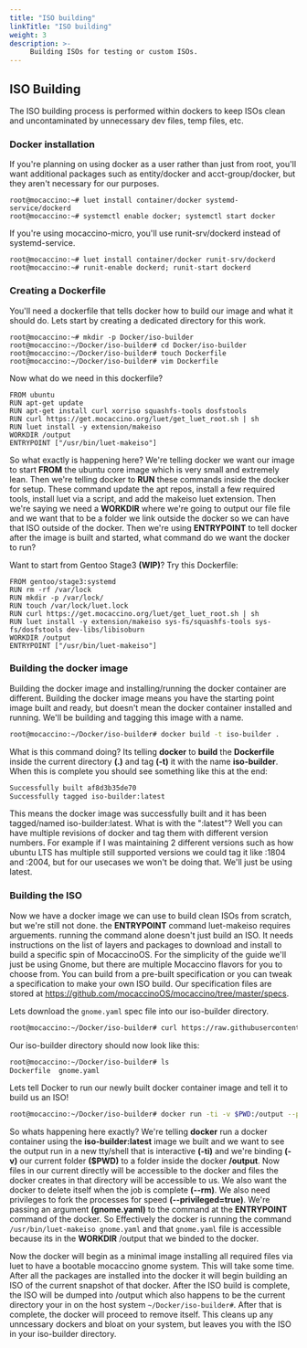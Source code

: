 ```yaml
---
title: "ISO building"
linkTitle: "ISO building"
weight: 3
description: >-
     Building ISOs for testing or custom ISOs.
---
```


## ISO Building

The ISO building process is performed within dockers to keep ISOs clean and uncontaminated by unnecessary dev files, temp files, etc.

### Docker installation
If you're planning on using docker as a user rather than just from root, you'll want additional packages such as entity/docker and acct-group/docker, but they aren't necessary for our purposes.

```
root@mocaccino:~# luet install container/docker systemd-service/dockerd
root@mocaccino:~# systemctl enable docker; systemctl start docker
```
If you're using mocaccino-micro, you'll use runit-srv/dockerd instead of systemd-service.

```
root@mocaccino:~# luet install container/docker runit-srv/dockerd
root@mocaccino:~# runit-enable dockerd; runit-start dockerd
```

### Creating a Dockerfile

You'll need a dockerfile that tells docker how to build our image and what it should do. Lets start by creating a dedicated directory for this work.

```
root@mocaccino:~# mkdir -p Docker/iso-builder
root@mocaccino:~/Docker/iso-builder# cd Docker/iso-builder
root@mocaccino:~/Docker/iso-builder# touch Dockerfile
root@mocaccino:~/Docker/iso-builder# vim Dockerfile
```
Now what do we need in this dockerfile?

```
FROM ubuntu
RUN apt-get update
RUN apt-get install curl xorriso squashfs-tools dosfstools
RUN curl https://get.mocaccino.org/luet/get_luet_root.sh | sh
RUN luet install -y extension/makeiso 
WORKDIR /output
ENTRYPOINT ["/usr/bin/luet-makeiso"]
```

So what exactly is happening here? We're telling docker we want our image to start **FROM** the ubuntu core image which is very small and extremely lean.
Then we're telling docker to **RUN** these commands inside the docker for setup. These command update the apt repos, install a few required tools, install luet via a script, and add the makeiso luet extension. Then we're saying we need a **WORKDIR** where we're going to output our file file and we want that to be a folder we link outside the docker so we can have that ISO outside of the docker. Then we're using **ENTRYPOINT** to tell docker after the image is built and started, what command do we want the docker to run? 

Want to start from Gentoo Stage3 **(WIP)**? Try this Dockerfile:

```
FROM gentoo/stage3:systemd
RUN rm -rf /var/lock
RUN mkdir -p /var/lock/
RUN touch /var/lock/luet.lock
RUN curl https://get.mocaccino.org/luet/get_luet_root.sh | sh
RUN luet install -y extension/makeiso sys-fs/squashfs-tools sys-fs/dosfstools dev-libs/libisoburn
WORKDIR /output
ENTRYPOINT ["/usr/bin/luet-makeiso"]
```

### Building the docker image

Building the docker image and installing/running the docker container are different. Building the docker image means you have the starting point image built and ready, but doesn't mean the docker container installed and running. We'll be building and tagging this image with a name.

```bash
root@mocaccino:~/Docker/iso-builder# docker build -t iso-builder .
```

What is this command doing? Its telling **docker** to **build** the **Dockerfile** inside the current directory **(.)** and tag **(-t)** it with the name **iso-builder**. When this is complete you should see something like this at the end:

```bash
Successfully built af8d3b35de70
Successfully tagged iso-builder:latest
```

This means the docker image was successfully built and it has been tagged/named iso-builder:latest. What is with the ":latest"? Well you can have multiple revisions of docker and tag them with different version numbers. For example if I was maintaining 2 different versions such as how ubuntu LTS has multiple still supported versions we could tag it like :1804 and :2004, but for our usecases we won't be doing that. We'll just be using latest.

### Building the ISO

Now we have a docker image we can use to build clean ISOs from scratch, but we're still not done.  the **ENTRYPOINT** command luet-makeiso requires arguements. running the command alone doesn't just build an ISO. It needs instructions on the list of layers and packages to download and install to build a specific spin of MocaccinoOS. For the simplicity of the guide we'll just be using Gnome, but there are multiple Mocaccino flavors for you to choose from. You can build from a pre-built specification or you can tweak a specification to make your own ISO build. Our specification files are stored at https://github.com/mocaccinoOS/mocaccino/tree/master/specs.

Lets download the ```gnome.yaml``` spec file into our iso-builder directory.

```bash
root@mocaccino:~/Docker/iso-builder# curl https://raw.githubusercontent.com/mocaccinoOS/mocaccino/master/specs/gnome.yaml
```

Our iso-builder directory should now look like this:

```bash
root@mocaccino:~/Docker/iso-builder# ls
Dockerfile  gnome.yaml
```

Lets tell Docker to run our newly built docker container image and tell it to build us an ISO!

```bash
root@mocaccino:~/Docker/iso-builder# docker run -ti -v $PWD:/output --privileged=true --rm iso-builder:latest gnome.yaml
```

So whats happening here exactly? We're telling **docker** run a docker container using the **iso-builder:latest** image we built and we want to see the output run in a new tty/shell that is interactive **(-ti)** and we're binding **(-v)** our current folder **($PWD)** to a folder inside the docker **/output**. Now files in our current directly will be accessible to the docker and files the docker creates in that directory will be accessible to us. We also want the docker to delete itself when the job is complete **(--rm)**. We also need privileges to fork the processes for speed **(--privileged=true)**. We're passing an argument **(gnome.yaml)** to the command at the **ENTRYPOINT** command of the docker. So Effectively the docker is running the command ```/usr/bin/luet-makeiso gnome.yaml``` and that ```gnome.yaml``` file is accessible because its in the **WORKDIR** /output that we binded to the docker. 

Now the docker will begin as a minimal image installing all required files via luet to have a bootable mocaccino gnome system. This will take some time. After all the packages are installed into the docker it will begin building an ISO of the current snapshot of that docker. After the ISO build is complete, the ISO will be dumped into /output which also happens to be the current directory your in on the host system ```~/Docker/iso-builder#```. After that is complete, the docker will proceed to remove itself. This cleans up any unncessary dockers and bloat on your system, but leaves you with the ISO in your iso-builder directory.
